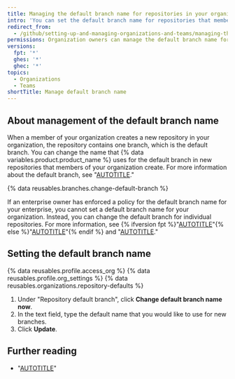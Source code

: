 ```yaml
---
title: Managing the default branch name for repositories in your organization
intro: 'You can set the default branch name for repositories that members create in your organization on {% data variables.location.product_location %}.'
redirect_from:
  - /github/setting-up-and-managing-organizations-and-teams/managing-the-default-branch-name-for-repositories-in-your-organization
permissions: Organization owners can manage the default branch name for new repositories in the organization.
versions:
  fpt: '*'
  ghes: '*'
  ghec: '*'
topics:
  - Organizations
  - Teams
shortTitle: Manage default branch name
---
```


## About management of the default branch name

When a member of your organization creates a new repository in your organization, the repository contains one branch, which is the default branch. You can change the name that {% data variables.product.product_name %} uses for the default branch in new repositories that members of your organization create. For more information about the default branch, see "[AUTOTITLE](/pull-requests/collaborating-with-pull-requests/proposing-changes-to-your-work-with-pull-requests/about-branches#about-the-default-branch)."

{% data reusables.branches.change-default-branch %}

If an enterprise owner has enforced a policy for the default branch name for your enterprise, you cannot set a default branch name for your organization. Instead, you can change the default branch for individual repositories. For more information, see {% ifversion fpt %}"[AUTOTITLE](/enterprise-cloud@latest/admin/policies/enforcing-policies-for-your-enterprise/enforcing-repository-management-policies-in-your-enterprise#enforcing-a-policy-for-the-default-branch-name)"{% else %}"[AUTOTITLE](/admin/policies/enforcing-policies-for-your-enterprise/enforcing-repository-management-policies-in-your-enterprise#enforcing-a-policy-for-the-default-branch-name)"{% endif %} and "[AUTOTITLE](/repositories/configuring-branches-and-merges-in-your-repository/managing-branches-in-your-repository/changing-the-default-branch)."

## Setting the default branch name

{% data reusables.profile.access_org %}
{% data reusables.profile.org_settings %}
{% data reusables.organizations.repository-defaults %}
1. Under "Repository default branch", click **Change default branch name now**.
1. In the text field, type the default name that you would like to use for new branches.
1. Click **Update**.

## Further reading

- "[AUTOTITLE](/account-and-profile/setting-up-and-managing-your-personal-account-on-github/managing-personal-account-settings/managing-the-default-branch-name-for-your-repositories)"
